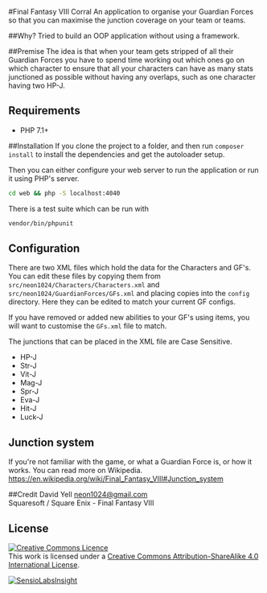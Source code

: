 #Final Fantasy VIII Corral
An application to organise your Guardian Forces so that you can maximise the junction coverage on your team or teams.  

##Why?
Tried to build an OOP application without using a framework.

##Premise
The idea is that when your team gets stripped of all their Guardian Forces you have to spend time working out which ones go on 
which character to ensure that all your characters can have as many stats junctioned as possible without having any 
overlaps, such as one character having two HP-J.

## Requirements
* PHP 7.1+

##Installation
If you clone the project to a folder, and then run `composer install` to install the dependencies and get the 
autoloader setup.

Then you can either configure your web server to run the application or run it using PHP's server.

```bash
cd web && php -S localhost:4040
```

There is a test suite which can be run with
 
```bash
vendor/bin/phpunit
```

## Configuration
There are two XML files which hold the data for the Characters and GF's. You can edit these files by copying them from 
`src/neon1024/Characters/Characters.xml` and `src/neon1024/GuardianForces/GFs.xml` and placing copies into the `config` 
directory. Here they can be edited to match your current GF configs.  

If you have removed or added new abilities to your GF's using items, you will want to customise the `GFs.xml` file to match.  

The junctions that can be placed in the XML file are Case Sensitive.  
* HP-J
* Str-J
* Vit-J
* Mag-J
* Spr-J
* Eva-J
* Hit-J
* Luck-J

## Junction system
If you're not familiar with the game, or what a Guardian Force is, or how it works. You can read more on Wikipedia.
https://en.wikipedia.org/wiki/Final_Fantasy_VIII#Junction_system

##Credit
David Yell <neon1024@gmail.com>  
Squaresoft / Square Enix - Final Fantasy VIII

## License
[![Creative Commons Licence](https://i.creativecommons.org/l/by-sa/4.0/88x31.png)](http://creativecommons.org/licenses/by-sa/4.0/)  
This work is licensed under a [Creative Commons Attribution-ShareAlike 4.0 International License](http://creativecommons.org/licenses/by-sa/4.0/).

[![SensioLabsInsight](https://insight.sensiolabs.com/projects/739c8310-f6bc-4847-a4cc-2ff4417db956/big.png)](https://insight.sensiolabs.com/projects/739c8310-f6bc-4847-a4cc-2ff4417db956)
